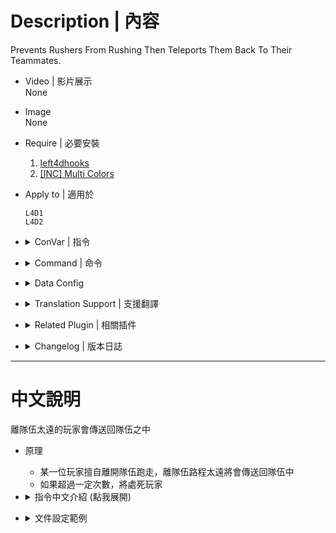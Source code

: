 # Description | 內容
Prevents Rushers From Rushing Then Teleports Them Back To Their Teammates.

* Video | 影片展示
<br/>None

* Image
<br/>None

* Require | 必要安裝
    1. [left4dhooks](https://forums.alliedmods.net/showthread.php?t=321696)
    2. [[INC] Multi Colors](https://github.com/fbef0102/L4D1_2-Plugins/releases/tag/Multi-Colors)

* Apply to | 適用於
    ```
    L4D1
    L4D2
    ```

* <details><summary>ConVar | 指令</summary>

    * cfg/sourcemod/no-rushing.cfg
        ```php
        // Maximum rushing limits
        no-rushing_limit "2"

        // Minimum number of alive survivors before No-Rushing function works. Must be 3 or greater.
        no-rushing_require_survivors "3"

        // Ignore Incapacitated Survivors?
        no-rushing_ignore_incapacitated "0"

        // Ignore lagging or lost players?
        no-rushing_ignore_lagging "0"

        // Modes: 0=Teleport only, 1=Teleport and kill after reaching limits, 2=Teleport and kick after reaching limits.
        no-rushing_action_rushers "1"
        ```
</details>

* <details><summary>Command | 命令</summary>

    None
</details>

* <details><summary>Data Config</summary>

    * configs\no-rushing.cfg
        ```php
        "no-rushing"
        {
            "c12m4_barn" // map name
            {
                // 1=Enable plugin, 0=Disable plguin in this map
                "Enable"	"1"
                
                // [0.00~1.00] Warn rushers if they reached this distance (No teleportations, just warnings.)
                "Notice_Rushing_Distance"		"0.15" 
                
                // [0.00~1.00] Teleport rusher back to team after reaching this distance
                "Warning_Distance"				"0.2"
                
                // [0.00~1.00] Teleport player back to team if player is behind team and reach this distance
                "Behind_Distance"				"0.31"
                
                // Only teleport player back to team if far away range from team (To prevent nav bug)
                "Range_Distance"				"600.0"
            }

            ...
        }
        ```
</details>

* <details><summary>Translation Support | 支援翻譯</summary>

    ```
    English
    繁體中文
    简体中文
    Russian
    ```
</details>

* <details><summary>Related Plugin | 相關插件</summary>

    1. [l4d_together](https://github.com/fbef0102/Game-Private_Plugin/blob/main/Plugin_%E6%8F%92%E4%BB%B6/Anti_Griefer_%E9%98%B2%E6%83%A1%E6%84%8F%E8%B7%AF%E4%BA%BA/l4d_together/readme.md): A simple anti - runner system , punish the runner by spawn SI behind her.
        * 離隊伍太遠的玩家，特感代替月亮懲罰你
</details>

* <details><summary>Changelog | 版本日誌</summary>

    * v1.1h (2024-8-4)
        * Update Config file

    * v1.0h (2024-7-26)
        * Update Config file

    * v1.7 (2023-2-10)
        * Remake code
        * Replace l4d2direct with left4dhooks
        * Rremove l4d_stock.inc

    * v1.0
        * [Original Plugin by cravenge](https://forums.alliedmods.net/showthread.php?p=2411516)
</details>

- - - -
# 中文說明
離隊伍太遠的玩家會傳送回隊伍之中

* 原理
    * 某一位玩家擅自離開隊伍跑走，離隊伍路程太遠將會傳送回隊伍中
    * 如果超過一定次數，將處死玩家

* <details><summary>指令中文介紹 (點我展開)</summary>

    * cfg/sourcemod/no-rushing.cfg
        ```php
        // 擅自離開隊伍的最大次數 (超過一定次數，將懲罰玩家)
        no-rushing_limit "2"

        // 倖存者隊伍至少需要的活著人數，此插件才會運作 (至少要3人以上)
        no-rushing_require_survivors "3"

        // 為1時，擅自離開隊伍的玩家如果是倒地狀態則不懲罰
        no-rushing_ignore_incapacitated "0"

        // 為1時，不懲罰落後的玩家 (在隊伍後面)
        no-rushing_ignore_lagging "0"

        // 如何懲罰擅自離隊的玩家 0=傳送回隊伍, 1=傳送回隊伍並處死 (超過容忍次數), 2傳送回隊伍並踢出遊戲 (超過容忍次數).
        no-rushing_action_rushers "1"
        ```
</details>


* <details><summary>文件設定範例</summary>

    * configs\no-rushing.cfg
        ```php
        "no-rushing"
        {
            "c12m4_barn" //地圖名
            {
                // 1=在這張地圖開啟插件, 0=在這張地圖關閉插件
                "Enable"	"1"
                
                // [0.00~1.00] 往前離開隊伍超過15%路程會警告
                "Notice_Rushing_Distance"		"0.15" 
                
                // [0.00~1.00] 往前離開隊伍超過20%路程會傳送回隊伍中
                "Warning_Distance"				"0.2"
                
                // [0.00~1.00] 落後隊伍於後方並且超過31%路程會傳送回隊伍中
                "Behind_Distance"				"0.31"
                
                // 與隊伍超過此距離才會傳送玩家並懲罰 (避免隔牆 nav bug)
                "Range_Distance"				"600.0"
            }

            ...
        }
        ```
</details>
